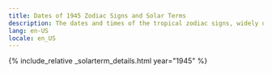 ```yaml
---
title: Dates of 1945 Zodiac Signs and Solar Terms
description: The dates and times of the tropical zodiac signs, widely used in western astrology, and solar terms of year 1945
lang: en-US
locale: en_US
---
```

{% include_relative _solarterm_details.html year="1945" %}
